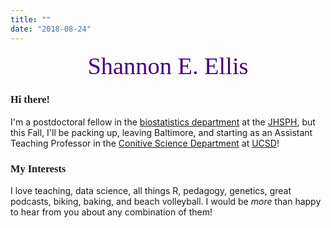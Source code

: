 ```yaml
---
title: ""
date: "2018-08-24"
---
```


<center><font color="#4B0082"><font style="font-size:4vw"><font face='Lobster Two'>Shannon E. Ellis</font></font></font></center>

### <font face='Lobster Two'>Hi there!</font>

I'm a postdoctoral fellow in the [biostatistics department](http://www.jhsph.edu/departments/biostatistics/) at the [JHSPH](http://www.jhsph.edu/), but this Fall, I'll be packing up, leaving Baltimore, and starting as an Assistant Teaching Professor in the [Conitive Science Department](http://www.cogsci.ucsd.edu/) at [UCSD](https://ucsd.edu/)! 

### <font face='Lobster Two'>My Interests</font>
I love teaching, data science, all things R, pedagogy, genetics, great podcasts, biking, baking, and beach volleyball. I would be *more* than happy to hear from you about any combination of them!
